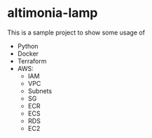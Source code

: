 # altimonia-lamp

This is a sample project to show some usage of 
* Python
* Docker
* Terraform
* AWS:
  - IAM
  - VPC
  - Subnets
  - SG
  - ECR
  - ECS
  - RDS
  - EC2

